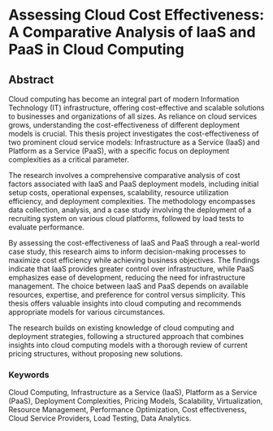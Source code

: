 # Assessing Cloud Cost Effectiveness: A Comparative Analysis of IaaS and PaaS in Cloud Computing

## Abstract

Cloud computing has become an integral part of modern Information Technology (IT) infrastructure, offering cost-effective and scalable solutions to businesses and organizations of all sizes. As reliance on cloud services grows, understanding the cost-effectiveness of different deployment models is crucial. This thesis project investigates the cost-effectiveness of two prominent cloud service models: Infrastructure as a Service (IaaS) and Platform as a Service (PaaS), with a specific focus on deployment complexities as a critical parameter.

The research involves a comprehensive comparative analysis of cost factors associated with IaaS and PaaS deployment models, including initial setup costs, operational expenses, scalability, resource utilization efficiency, and deployment complexities. The methodology encompasses data collection, analysis, and a case study involving the deployment of a recruiting system on various cloud platforms, followed by load tests to evaluate performance.

By assessing the cost-effectiveness of IaaS and PaaS through a real-world case study, this research aims to inform decision-making processes to maximize cost efficiency while achieving business objectives. The findings indicate that IaaS provides greater control over infrastructure, while PaaS emphasizes ease of development, reducing the need for infrastructure management. The choice between IaaS and PaaS depends on available resources, expertise, and preference for control versus simplicity. This thesis offers valuable insights into cloud computing and recommends appropriate models for various circumstances.

The research builds on existing knowledge of cloud computing and deployment strategies, following a structured approach that combines insights into cloud computing models with a thorough review of current pricing structures, without proposing new solutions.

### Keywords
Cloud Computing, Infrastructure as a Service (IaaS), Platform as a Service (PaaS), Deployment Complexities, Pricing Models, Scalability, Virtualization, Resource Management, Performance Optimization, Cost effectiveness, Cloud Service Providers, Load Testing, Data Analytics.
